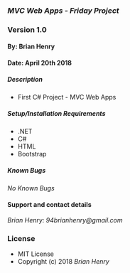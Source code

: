 ### _MVC Web Apps - Friday Project_
### Version 1.0
#### By: Brian Henry
#### Date: April 20th 2018

##### Description
* First C# Project - MVC Web Apps

##### Setup/Installation Requirements
* .NET
* C#
* HTML
* Bootstrap
##### Known Bugs
_No Known Bugs_

#### Support and contact details
_Brian Henry: 94brianhenry@gmail.com_

### License
* MIT License
* Copyright (c) 2018 _Brian Henry_
####
